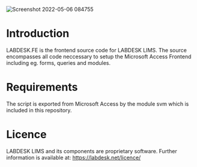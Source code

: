 ![Screenshot 2022-05-06 084755](https://user-images.githubusercontent.com/77008074/167081062-e7dbc084-dfbc-4f50-a37c-6aa4e201300c.png)


# Introduction
LABDESK.FE is the frontend source code for LABDESK LIMS. The source encompasses all code neccessary to setup the Microsoft Access Frontend including eg. forms, queries and modules.

# Requirements
The script is exported from Microsoft Access by the module svm which is included in this repository.

# Licence
LABDESK LIMS and its components are proprietary software. Further information is available at: https://labdesk.net/licence/
